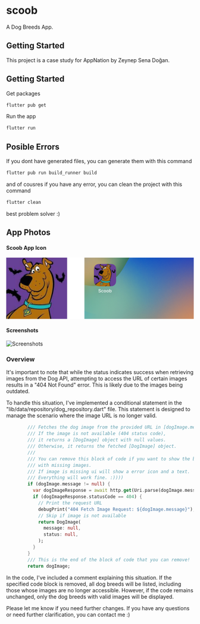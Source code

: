 # scoob

A Dog Breeds App.

## Getting Started

This project is a case study for AppNation by Zeynep Sena Doğan.

## Getting Started
Get packages
```bash
flutter pub get
```

Run the app
```bash
flutter run
```

## Posible Errors
If you dont have generated files, you can generate them with this command
```bash
flutter pub run build_runner build
```

and of cousres if you have any error, you can clean the project with this command
```bash
flutter clean 
```
best problem solver :)


## App Photos

#### Scoob App Icon

![Scoob App Icon](assets/images/ScoobAppIcon.jpg)



#### Screenshots

![Screenshots](assets/images/Screenshots.png)



### Overview

It's important to note that while the status indicates success when retrieving images from the Dog API, attempting to access the URL of certain images results in a "404 Not Found" error. This is likely due to the images being outdated.

To handle this situation, I've implemented a conditional statement in the "lib/data/repository/dog_repository.dart" file. This statement is designed to manage the scenario where the image URL is no longer valid.


```dart
        /// Fetches the dog image from the provided URL in [dogImage.message].
        /// If the image is not available (404 status code), 
        /// it returns a [DogImage] object with null values.
        /// Otherwise, it returns the fetched [DogImage] object.
        /// 
        /// You can remove this block of code if you want to show the breeds
        /// with missing images.
        /// If image is missing ui will show a error icon and a text.
        /// Everything will work fine. :))))
        if (dogImage.message != null) {
          var dogImageResponse = await http.get(Uri.parse(dogImage.message!));
          if (dogImageResponse.statusCode == 404) {
            // Print the request URL
            debugPrint("404 Fetch Image Request: ${dogImage.message}");
            // Skip if image is not available
            return DogImage(
              message: null,
              status: null,
            );
          }
        }
        /// This is the end of the block of code that you can remove!
        return dogImage;
```

In the code, I've included a comment explaining this situation. If the specified code block is removed, all dog breeds will be listed, including those whose images are no longer accessible. However, if the code remains unchanged, only the dog breeds with valid images will be displayed.

Please let me know if you need further changes. If you have any questions or need further clarification, you can contact me :)
